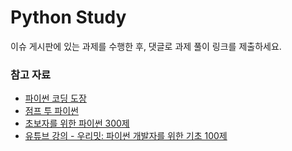 # Python Study
이슈 게시판에 있는 과제를 수행한 후, 댓글로 과제 풀이 링크를 제출하세요.

### 참고 자료
- [파이썬 코딩 도장](https://dojang.io/course/view.php?id=7)
- [점프 투 파이썬](https://wikidocs.net/book/1)   
- [초보자를 위한 파이썬 300제](https://wikidocs.net/book/922)
- [유튜브 강의 - 우리밋: 파이썬 개발자를 위한 기초 100제](https://www.youtube.com/playlist?list=PLSK4WsJ8JS4dOszA7Zr8paqI81Mv27tNq)  
